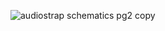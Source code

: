 ![audiostrap schematics pg2 copy](https://github.com/user-attachments/assets/248f9b62-a018-4993-9c78-1661d4899423)

